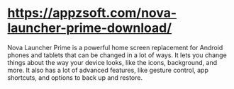 # https://appzsoft.com/nova-launcher-prime-download/
Nova Launcher Prime is a powerful home screen replacement for Android phones and tablets that can be changed in a lot of ways. It lets you change things about the way your device looks, like the icons, background, and more. It also has a lot of advanced features, like gesture control, app shortcuts, and options to back up and restore.
